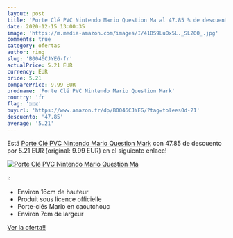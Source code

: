 ```yaml
---
layout: post
title: 'Porte Clé PVC Nintendo Mario Question Ma al 47.85 % de descuento'
date: 2020-12-15 13:00:35
image: 'https://m.media-amazon.com/images/I/41BS9LuOx5L._SL200_.jpg'
comments: true
category: ofertas
author: ring
slug: 'B0046CJYEG-fr'
actualPrice: 5.21 EUR
currency: EUR
price: 5.21
comparePrice: 9.99 EUR
prodname: 'Porte Clé PVC Nintendo Mario Question Mark'
country: 'fr'
flag: '🇫🇷'
buyurl: 'https://www.amazon.fr/dp/B0046CJYEG/?tag=tolees0d-21'
descuento: '47.85'
average: '5.21'
---
```


Está [Porte Clé PVC Nintendo Mario Question Mark](https://www.amazon.fr/dp/B0046CJYEG/?tag=tolees0d-21) con 47.85 de descuento por 5.21 EUR (original: 9.99 EUR) en el siguiente enlace!

[![Porte Clé PVC Nintendo Mario Question Ma](https://m.media-amazon.com/images/I/41BS9LuOx5L._SL200_.jpg)](https://www.amazon.fr/dp/B0046CJYEG/?tag=tolees0d-21)

ℹ️:

- Environ 16cm de hauteur
- Produit sous licence officielle
- Porte-clés Mario en caoutchouc
- Environ 7cm de largeur

[Ver la oferta!!](https://www.amazon.fr/dp/B0046CJYEG/?tag=tolees0d-21)
